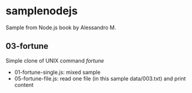 # samplenodejs
Sample from Node.js book by Alessandro M.

## 03-fortune
Simple clone of UNIX command *fortune*
- 01-fortune-single.js: mixed sample
- 05-fortune-file.js: read one file (in this sample data/003.txt) and print content